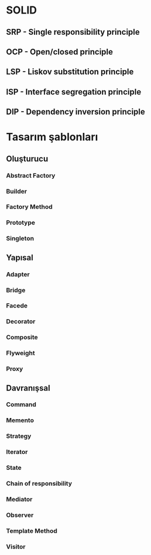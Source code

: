 # SOLID

## SRP	- Single responsibility principle
## OCP	- Open/closed principle
## LSP	- Liskov substitution principle
## ISP	- Interface segregation principle
## DIP	- Dependency inversion principle

# Tasarım şablonları

## Oluşturucu

### Abstract Factory
### Builder
### Factory Method
### Prototype
### Singleton

## Yapısal

### Adapter
### Bridge
### Facede
### Decorator
### Composite
### Flyweight
### Proxy

## Davranışsal

### Command
### Memento
### Strategy
### Iterator
### State
### Chain of responsibility
### Mediator
### Observer
### Template Method
### Visitor
